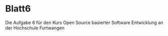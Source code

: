 # Blatt6

Die Aufgabe 6 für den Kurs Open Source basierter Software Entwicklung an der Hochschule Furtwangen
